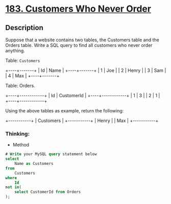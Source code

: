 # [183. Customers Who Never Order](https://leetcode.com/problems/customers-who-never-order/description/)

## Description

<!-- description:start -->

Suppose that a website contains two tables, the Customers table and the Orders table. Write a SQL query to find all customers who never order anything.

<p>Table: <code>Customers</code></p>

+----+-------+
| Id | Name  |
+----+-------+
| 1  | Joe   |
| 2  | Henry |
| 3  | Sam   |
| 4  | Max   |
+----+-------+

Table: Orders.

+----+------------+
| Id | CustomerId |
+----+------------+
| 1  | 3          |
| 2  | 1          |
+----+------------+

Using the above tables as example, return the following:

+-----------+
| Customers |
+-----------+
| Henry     |
| Max       |
+-----------+

### Thinking:
* Method

```SQL
# Write your MySQL query statement below
select
    Name as Customers
from
    Customers
where
    Id
not in(
    select CustomerId from Orders
);
```
